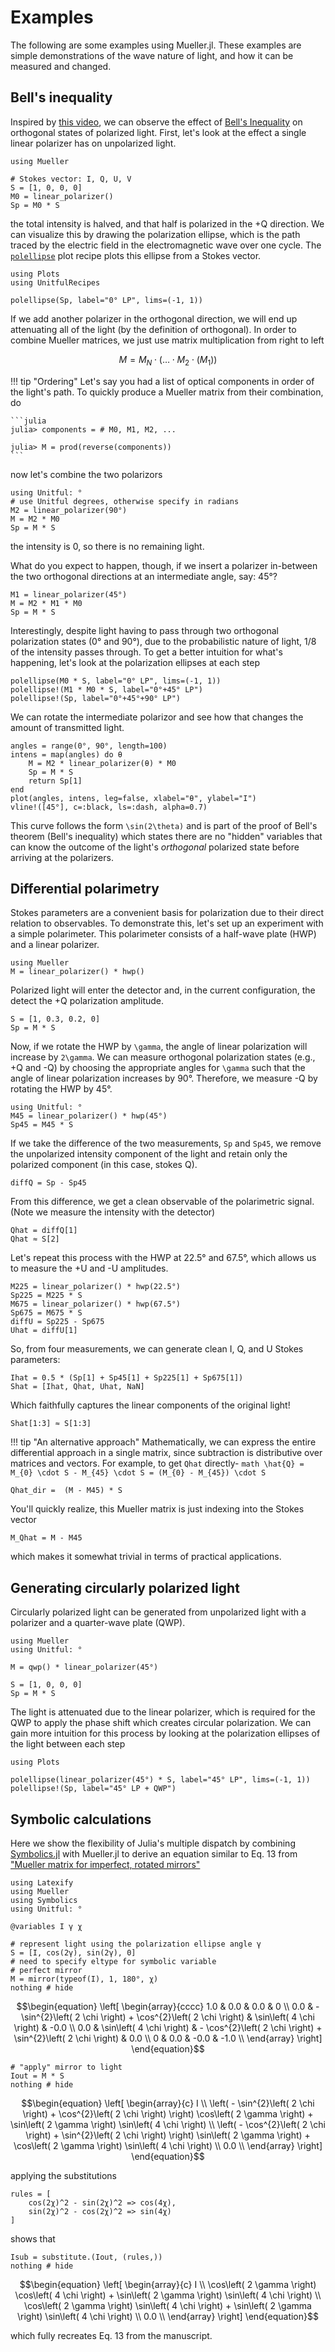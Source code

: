 # Examples

The following are some examples using Mueller.jl. These examples are simple demonstrations of the wave nature of light, and how it can be measured and changed.

## Bell's inequality

Inspired by [this video](https://www.youtube.com/watch?v=zcqZHYo7ONs), we can observe the effect of [Bell's Inequality](https://en.wikipedia.org/wiki/Bell%27s_theorem) on orthogonal states of polarized light. First, let's look at the effect a single linear polarizer has on unpolarized light.

```@example bell
using Mueller

# Stokes vector: I, Q, U, V
S = [1, 0, 0, 0]
M0 = linear_polarizer()
Sp = M0 * S
```

the total intensity is halved, and that half is polarized in the +Q direction. We can visualize this by drawing the polarization ellipse, which is the path traced by the electric field in the electromagnetic wave over one cycle. The [`polellipse`](@ref) plot recipe plots this ellipse from a Stokes vector.

```@example bell
using Plots
using UnitfulRecipes

polellipse(Sp, label="0° LP", lims=(-1, 1))
```

If we add another polarizer in the orthogonal direction, we will end up attenuating all of the light (by the definition of orthogonal). In order to combine Mueller matrices, we just use matrix multiplication from right to left

```math
M = M_N \cdot \left(\ldots \cdot M_2 \cdot \left( M_1 \right)\right)
```

!!! tip "Ordering"
    Let's say you had a list of optical components in order of the light's path. To quickly produce a Mueller matrix from their combination, do

    ```julia
    julia> components = # M0, M1, M2, ...

    julia> M = prod(reverse(components))
    ```

now let's combine the two polarizors

```@example bell
using Unitful: °
# use Unitful degrees, otherwise specify in radians
M2 = linear_polarizer(90°)
M = M2 * M0
Sp = M * S
```

the intensity is 0, so there is no remaining light.

What do you expect to happen, though, if we insert a polarizer in-between the two orthogonal directions at an intermediate angle, say: 45°?

```@example bell
M1 = linear_polarizer(45°)
M = M2 * M1 * M0
Sp = M * S
```

Interestingly, despite light having to pass through two orthogonal polarization states (0° and 90°), due to the probabilistic nature of light, 1/8 of the intensity passes through. To get a better intuition for what's happening, let's look at the polarization ellipses at each step

```@example bell
polellipse(M0 * S, label="0° LP", lims=(-1, 1))
polellipse!(M1 * M0 * S, label="0°+45° LP")
polellipse!(Sp, label="0°+45°+90° LP")
```

We can rotate the intermediate polarizor and see how that changes the amount of transmitted light.

```@example bell
angles = range(0°, 90°, length=100)
intens = map(angles) do θ
    M = M2 * linear_polarizer(θ) * M0
    Sp = M * S
    return Sp[1]
end
plot(angles, intens, leg=false, xlabel="θ", ylabel="I")
vline!([45°], c=:black, ls=:dash, alpha=0.7)
```

This curve follows the form ``\sin(2\theta)`` and is part of the proof of Bell's theorem (Bell's inequality) which states there are no "hidden" variables that can know the outcome of the light's *orthogonal* polarized state before arriving at the polarizers.

## Differential polarimetry

Stokes parameters are a convenient basis for polarization due to their direct relation to observables. To demonstrate this, let's set up an experiment with a simple polarimeter. This polarimeter consists of a half-wave plate (HWP) and a linear polarizer.

```@example pdi
using Mueller
M = linear_polarizer() * hwp()
```

Polarized light will enter the detector and, in the current configuration, the detect the +Q polarization amplitude.

```@example pdi
S = [1, 0.3, 0.2, 0]
Sp = M * S
```

Now, if we rotate the HWP by ``\gamma``, the angle of linear polarization will increase by ``2\gamma``. We can measure orthogonal polarization states (e.g., +Q and -Q) by choosing the appropriate angles for ``\gamma`` such that the angle of linear polarization increases by 90°. Therefore, we measure -Q by rotating the HWP by 45°.

```@example pdi
using Unitful: °
M45 = linear_polarizer() * hwp(45°)
Sp45 = M45 * S
```

If we take the difference of the two measurements, `Sp` and `Sp45`, we remove the unpolarized intensity component of the light and retain only the polarized component (in this case, stokes Q).

```@example pdi
diffQ = Sp - Sp45
```

From this difference, we get a clean observable of the polarimetric signal. (Note we measure the intensity with the detector)

```@example pdi
Qhat = diffQ[1]
Qhat ≈ S[2]
```

Let's repeat this process with the HWP at 22.5° and 67.5°, which allows us to measure the +U and -U amplitudes.

```@example pdi
M225 = linear_polarizer() * hwp(22.5°)
Sp225 = M225 * S
M675 = linear_polarizer() * hwp(67.5°)
Sp675 = M675 * S
diffU = Sp225 - Sp675
Uhat = diffU[1]
```

So, from four measurements, we can generate clean I, Q, and U Stokes parameters:

```@example pdi
Ihat = 0.5 * (Sp[1] + Sp45[1] + Sp225[1] + Sp675[1])
Shat = [Ihat, Qhat, Uhat, NaN]
```

Which faithfully captures the linear components of the original light!

```@example pdi
Shat[1:3] ≈ S[1:3]
```

!!! tip "An alternative approach"
    Mathematically, we can express the entire differential approach in a single matrix, since subtraction is distributive over matrices and vectors. For example, to get `Qhat` directly-
    ```math
    \hat{Q} = M_{0} \cdot S - M_{45} \cdot S = (M_{0} - M_{45}) \cdot S
    ```

```@example pdi
Qhat_dir =  (M - M45) * S
```

You'll quickly realize, this Mueller matrix is just indexing into the Stokes vector

```@example pdi
M_Qhat = M - M45
```

which makes it somewhat trivial in terms of practical applications.

## Generating circularly polarized light

Circularly polarized light can be generated from unpolarized light with a polarizer and a quarter-wave plate (QWP).

```@example circular
using Mueller
using Unitful: °

M = qwp() * linear_polarizer(45°)
```

```@example circular
S = [1, 0, 0, 0]
Sp = M * S
```

The light is attenuated due to the linear polarizer, which is required for the QWP to apply the phase shift which creates circular polarization. We can gain more intuition for this process by looking at the polarization ellipses of the light between each step

```@example circular
using Plots

polellipse(linear_polarizer(45°) * S, label="45° LP", lims=(-1, 1))
polellipse!(Sp, label="45° LP + QWP")
```

## Symbolic calculations

Here we show the flexibility of Julia's multiple dispatch by combining [Symbolics.jl](https://github.com/SciML/Symbolics.jl) with Mueller.jl to derive an equation similar to Eq. 13 from ["Mueller matrix for imperfect, rotated mirrors"](https://psfcsv10.psfc.mit.edu/~sscott/MSEmemos/mse_memo_20c.pdf)

```@example mirror
using Latexify
using Mueller
using Symbolics
using Unitful: °

@variables I γ χ

# represent light using the polarization ellipse angle γ
S = [I, cos(2γ), sin(2γ), 0]
# need to specify eltype for symbolic variable
# perfect mirror
M = mirror(typeof(I), 1, 180°, χ)
nothing # hide
```

```math
\begin{equation}
\left[
\begin{array}{cccc}
1.0 & 0.0 & 0.0 & 0 \\
0.0 &  - \sin^{2}\left( 2 \chi \right) + \cos^{2}\left( 2 \chi \right) & \sin\left( 4 \chi \right) & -0.0 \\
0.0 & \sin\left( 4 \chi \right) &  - \cos^{2}\left( 2 \chi \right) + \sin^{2}\left( 2 \chi \right) & 0.0 \\
0 & 0.0 & -0.0 & -1.0 \\
\end{array}
\right]
\end{equation}
```

```@example mirror
# "apply" mirror to light
Iout = M * S
nothing # hide
```

```math
\begin{equation}
\left[
\begin{array}{c}
I \\
\left(  - \sin^{2}\left( 2 \chi \right) + \cos^{2}\left( 2 \chi \right) \right) \cos\left( 2 \gamma \right) + \sin\left( 2 \gamma \right) \sin\left( 4 \chi \right) \\
\left(  - \cos^{2}\left( 2 \chi \right) + \sin^{2}\left( 2 \chi \right) \right) \sin\left( 2 \gamma \right) + \cos\left( 2 \gamma \right) \sin\left( 4 \chi \right) \\
0.0 \\
\end{array}
\right]
\end{equation}
```

applying the substitutions

```@example mirror
rules = [
    cos(2χ)^2 - sin(2χ)^2 => cos(4χ),
    sin(2χ)^2 - cos(2χ)^2 => sin(4χ)
]
```

shows that

```@example mirror
Isub = substitute.(Iout, (rules,))
nothing # hide
```

```math
\begin{equation}
\left[
\begin{array}{c}
I \\
\cos\left( 2 \gamma \right) \cos\left( 4 \chi \right) + \sin\left( 2 \gamma \right) \sin\left( 4 \chi \right) \\
\cos\left( 2 \gamma \right) \sin\left( 4 \chi \right) + \sin\left( 2 \gamma \right) \sin\left( 4 \chi \right) \\
0.0 \\
\end{array}
\right]
\end{equation}
```

which fully recreates Eq. 13 from the manuscript.
